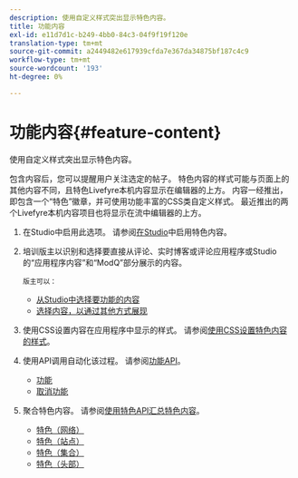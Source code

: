 ```yaml
---
description: 使用自定义样式突出显示特色内容。
title: 功能内容
exl-id: e11d7d1c-b249-4bb0-84c3-04f9f19f120e
translation-type: tm+mt
source-git-commit: a2449482e617939cfda7e367da34875bf187c4c9
workflow-type: tm+mt
source-wordcount: '193'
ht-degree: 0%

---
```


# 功能内容{#feature-content}

使用自定义样式突出显示特色内容。

包含内容后，您可以提醒用户关注选定的帖子。 特色内容的样式可能与页面上的其他内容不同，且特色Livefyre本机内容显示在编辑器的上方。 内容一经推出，即包含一个“特色”徽章，并可使用功能丰富的CSS类自定义样式。 最近推出的两个Livefyre本机内容项目也将显示在流中编辑器的上方。

1. 在Studio中启用此选项。 请参阅[在Studio](/help/using/c-features-livefyre/c-content-collection-tags/t-enable-featuring-content-in-studio.md#t_enable_featuring_content_in_studio)中启用特色内容。
1. 培训版主以识别和选择要直接从评论、实时博客或评论应用程序或Studio的“应用程序内容”和“ModQ”部分展示的内容。

       版主可以：
   
   * [从Studio中选择要功能的内容](/help/using/c-features-livefyre/c-content-collection-tags/t-select-content-to-feature-from-studio.md#select_content_to_feature_from_studio)
   * [选择内容，以通过其他方式展现](/help/using/c-features-livefyre/c-content-collection-tags/t-select-content-to-feature.md#t_select_content_to_feature)

1. 使用CSS设置内容在应用程序中显示的样式。 请参阅[使用CSS设置特色内容的样式](/help/implementation/c-app-customizations/c-use-css-to-style-featured-content.md)。
1. 使用API调用自动化该过程。 请参阅[功能API](/help/implementation/c-app-customizations/c-feature-apis.md)。

   * [功能](#c_feature_apis/section_jpw_nqw_xz)
   * [取消功能](#c_feature_apis/section_knh_mqw_xz)

1. 聚合特色内容。 请参阅[使用特色API汇总特色内容](/help/implementation/c-app-customizations/c-aggregated-featured-content-using-the-featured-apis.md)。

   * [特色（网络）](/help/implementation/c-app-customizations/c-aggregated-featured-content-using-the-featured-apis.md#section_cgm_1nw_xz)
   * [特色（站点）](/help/implementation/c-app-customizations/c-aggregated-featured-content-using-the-featured-apis.md#section_lq5_ymw_xz)
   * [特色（集合）](/help/implementation/c-app-customizations/c-aggregated-featured-content-using-the-featured-apis.md#section_kgc_xmw_xz)
   * [特色（头部）](/help/implementation/c-app-customizations/c-aggregated-featured-content-using-the-featured-apis.md#section_n4b_lmw_xz)
